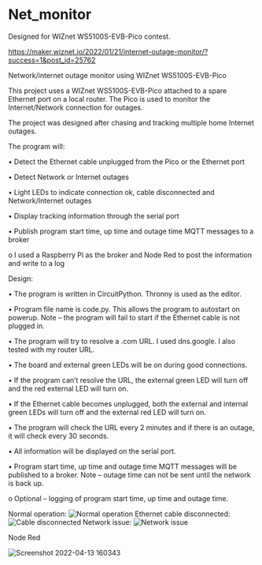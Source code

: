 # Net_monitor

Designed for WIZnet WS5100S-EVB-Pico contest.

https://maker.wiznet.io/2022/01/21/internet-outage-monitor/?success=1&post_id=25762

Network/internet outage monitor using WIZnet WS5100S-EVB-Pico

This project uses a WIZnet WS5100S-EVB-Pico attached to a spare Ethernet port on a local router. The Pico is used to monitor the Internet/Network connection for outages. 

The project was designed after chasing and tracking multiple home Internet outages.  


The program will:

•	Detect the Ethernet cable unplugged from the Pico or the Ethernet port

•	Detect Network or Internet outages

•	Light LEDs to indicate connection ok, cable disconnected and Network/Internet outages

•	Display tracking information through the serial port

•	Publish program start time, up time and outage time MQTT messages to a broker

   o	I used a Raspberry Pi as the broker and Node Red to post the information and write to a log 


Design:

•	The program is written in CircuitPython. Thronny is used as the editor.

•	Program file name is code.py. This allows the program to autostart on powerup. Note – the program will fail to start if the Ethernet cable is not plugged in.

•	The program will try to resolve a .com URL. I used dns.google. I also tested with my router URL.

•	The board and external green LEDs will be on during good connections.

•	If the program can’t resolve the URL, the external green LED will turn off and the red external LED will turn on.

•	If the Ethernet cable becomes unplugged, both the external and internal green LEDs will turn off and the external red LED will turn on.

•	The program will check the URL every 2 minutes and if there is an outage, it will check every 30 seconds.

•	All information will be displayed on the serial port.

•	Program start time, up time and outage time MQTT messages will be published to a broker. Note – outage time can not be sent until the network is back up.

   o	Optional – logging of program start time, up time and outage time.



Normal operation:
![Normal operation](https://user-images.githubusercontent.com/13513067/164152993-e3de5b03-2e99-4964-8fc8-1f7138fec52e.jpg)
Ethernet cable disconnected:
![Cable disconnected](https://user-images.githubusercontent.com/13513067/164153130-e0c81613-63fe-4434-8425-0e4acb147726.jpg)
Network issue:
![Network issue](https://user-images.githubusercontent.com/13513067/164153191-cde6b16f-ee63-4a0d-8c0c-69a46836d010.jpg)


Node Red

![Screenshot 2022-04-13 160343](https://user-images.githubusercontent.com/13513067/163702247-930bede1-c342-48f8-8e98-a04671a1976e.jpg)
